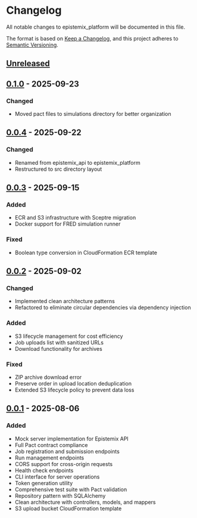 # Changelog

All notable changes to epistemix_platform will be documented in this file.

The format is based on [Keep a Changelog](https://keepachangelog.com/en/1.1.0/),
and this project adheres to [Semantic Versioning](https://semver.org/spec/v2.0.0.html).

## [Unreleased]

## [0.1.0] - 2025-09-23

### Changed
- Moved pact files to simulations directory for better organization

## [0.0.4] - 2025-09-22

### Changed
- Renamed from epistemix_api to epistemix_platform
- Restructured to src directory layout

## [0.0.3] - 2025-09-15

### Added
- ECR and S3 infrastructure with Sceptre migration
- Docker support for FRED simulation runner

### Fixed
- Boolean type conversion in CloudFormation ECR template

## [0.0.2] - 2025-09-02

### Changed
- Implemented clean architecture patterns
- Refactored to eliminate circular dependencies via dependency injection

### Added
- S3 lifecycle management for cost efficiency
- Job uploads list with sanitized URLs
- Download functionality for archives

### Fixed
- ZIP archive download error
- Preserve order in upload location deduplication
- Extended S3 lifecycle policy to prevent data loss

## [0.0.1] - 2025-08-06

### Added
- Mock server implementation for Epistemix API
- Full Pact contract compliance
- Job registration and submission endpoints
- Run management endpoints
- CORS support for cross-origin requests
- Health check endpoints
- CLI interface for server operations
- Token generation utility
- Comprehensive test suite with Pact validation
- Repository pattern with SQLAlchemy
- Clean architecture with controllers, models, and mappers
- S3 upload bucket CloudFormation template

[Unreleased]: https://github.com/jzallen/fred_simulations/compare/v0.1.0...HEAD
[0.1.0]: https://github.com/jzallen/fred_simulations/compare/v0.0.4...v0.1.0
[0.0.4]: https://github.com/jzallen/fred_simulations/compare/v0.0.3...v0.0.4
[0.0.3]: https://github.com/jzallen/fred_simulations/compare/v0.0.2...v0.0.3
[0.0.2]: https://github.com/jzallen/fred_simulations/compare/v0.0.1...v0.0.2
[0.0.1]: https://github.com/jzallen/fred_simulations/releases/tag/v0.0.1